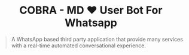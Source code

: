 <h1 align="center"> COBRA - MD  ❤️ User Bot For Whatsapp </h1>

> A WhatsApp based third party application that provide many services with a real-time automated conversational experience.

